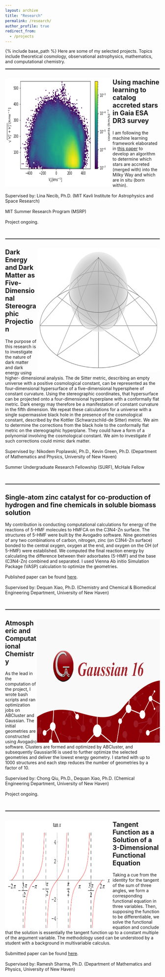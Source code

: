 ```yaml
---
layout: archive
title: "Research"
permalink: /research/
author_profile: true
redirect_from:
  - /projects
---
```


{% include base_path %}
Here are some of my selected projects. Topics include theoretical cosmology, observational astrophysics, mathematics, and computational chemistry. 

<hr style="border:1px solid gray">

<div style="clear: both;">
  <div style="float: left; margin-right 5em;">
    <img src="/images/Toomre.png" alt="merger gif" width="350" height="350">
  </div>
  <div>
  <h2>Using machine learning to catalog accreted stars in Gaia ESA DR3 survey</h2>
    <p>I am following the machine learning framework elaborated in <a href="https://arxiv.org/abs/1907.06652">this paper</a> to develop an algorithm to determine which stars are accreted (merged with) into the Milky Way and which are in situ (born within).
    <br><br>Supervised by: Lina Necib, Ph.D. (MIT Kavli Institute for Astrophysics and Space Research)
    <br><br>MIT Summer Research Program (MSRP)
    <br><br> Project ongoing.</p>
  </div>
</div>

<br clear="left"/>
<hr style="border:1px solid gray">


<div style="clear: both;">
  <div style="float: right; margin-right 1em;">
    <img src="/images/Stereographic.png" alt="merger gif" width="400" height="400">
  </div>
  <div>
    <h2>Dark Energy and Dark Matter as Five-Dimensional Stereographic Projection</h2>
    <p>The purpose of this research is to investigate the nature of dark matter and dark energy using higher- dimensional analysis. The de Sitter metric, describing an empty universe with a positive cosmological constant, can be represented as the four-dimensional hypersurface of a five-dimensional hypersphere of constant curvature. Using the stereographic coordinates, that hypersurface can be projected onto a four-dimensional hyperplane with a conformally flat metric. Dark energy may therefore be a manifestation of constant curvature in the fifth dimension. We repeat these calculations for a universe with a single supermassive black hole in the presence of the cosmological constant, described by the Kottler (Schwarzschild-de Sitter) metric. We aim to determine the corrections from the black hole to the conformally flat metric on the stereographic hyperplane. They could have a form of a polynomial involving the cosmological constant. We aim to investigate if such corrections could mimic dark matter. 
    <br><br> Supervised by: Nikodem Poplawski, Ph.D., Kevin Green, Ph.D. (Department of Mathematics and Physics, University of New Haven)
    <br><br> Summer Undergraduate Research Fellowship (SURF), McHale Fellow </p>
  </div>
</div>

<br clear="left"/>
<hr style="border:1px solid gray">


<div style="clear: both;">
  <div style="float: left; margin-right 1em;">
  </div>
  <div>
    <h2>Single-atom zinc catalyst for co-production of hydrogen and fine chemicals in soluble biomass solution</h2>
    <p>My contribution is conducting computational calculations for energy of the reactions of 5-HMF molecules to HMFCA on the C3N4-Zn surface. The structures of 5-HMF were built by the Avogadro software. Nine geometries of any two combinations of carbon, nitrogen, zinc (on C3N4-Zn surface) bonded to the central oxygen, oxygen at the end, and oxygen on the OH (of 5-HMF) were established. We computed the final reaction energy by calculating the difference between their adsorbates (5-HMF) and the base (C3N4-Zn) combined and separated. I used Vienna Ab initio Simulation Package (VASP) calculation to optimize the geometries.
    <br><br> Published paper can be found <a href="/files/Single_atom.pdf">here</a>.
    <br><br> Supervised by: Dequan Xiao, Ph.D. (Chemistry and Chemical & Biomedical Engineering Department, University of New Haven) </p>
  </div>
</div>

<br clear="left"/>
<hr style="border:1px solid gray">


<div style="clear: both;">
  <div style="float: right; margin-right 1em;">
    <img src="/images/Gaussian16.png" alt="lattice gif" width="400" height="400">
  </div>
  <div>
    <h2>Atmospheric and Computational Chemistry</h2>
    <p>As the lead in the computation of the project, I wrote bash scripts and ran optimization jobs on ABCluster and Gaussian. The initial geometries are constructed using Avogadro software. Clusters are formed and optimized by ABCluster, and subsequently Gaussian16 is used to further optimize the selected geometries and deliver the lowest energy geometry. I started with up to 1000 structures and each step reduces the number of geometries by a factor of 10.
    <br><br> Supervised by: Chong Qiu, Ph.D., Dequan Xiao, Ph.D. (Chemical Engineering Department, University of New Haven)
    <br><br> Project ongoing.</p>
  </div>
</div>

<br clear="left"/>
<hr style="border:1px solid gray">


<div style="clear: both;">
  <div style="float: left; margin-right 1em;">
    <img src="/images/tangent.svg" alt="mag field" width="350" height="350">
  </div>
  <div>
    <h2>Tangent Function as a Solution of a 3-Dimensional Functional Equation</h2>
    <p>Taking a cue from the identity for the tangent of the sum of three angles, we form a corresponding functional equation in three variables. Then, supposing the function to be differentiable, we solve the functional equation and conclude that the solution is essentially the tangent function up to a constant multiple of the argument variable. The methodology used can be understood by a student with a background in multivariable calculus. 
    <br><br> Submitted paper can be found <a href="/files/Functional_Equation.pdf">here</a>.
    <br><br> Supervised by: Ramesh Sharma, Ph.D. (Department of Mathematics and Physics, University of New Haven) </p>
  </div>
</div>

<br clear="left"/>